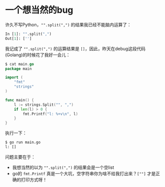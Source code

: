 # 一个想当然的bug

许久不写Python，`"".split(",")` 的结果我已经不能脑内运算了：

```python
In [1]: "".split(",")
Out[1]: ['']
```

我记成了 `"".split(",")` 的运算结果是 `[]`，因此，昨天在debug这段代码(Golang)的时候花了我好一会儿：

```go
$ cat main.go
package main

import (
	"fmt"
	"strings"
)

func main() {
	l := strings.Split("", ",")
	if len(l) > 0 {
		fmt.Printf("l: %+v\n", l)
	}
}
```

执行一下：

```bash
$ go run main.go
l: []
```

问题主要在于：

- 我想当然的以为 `"".split(",")` 的结果会是一个空list
- go的 `fmt.Printf` 真是一个大坑，空字符串你为啥不给我打出来？`[""]` 才是正确的打印方式呀！
